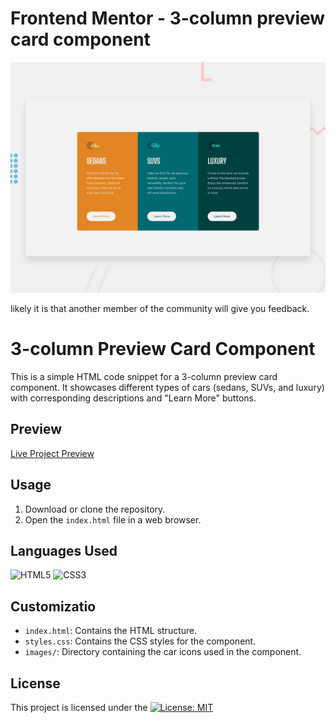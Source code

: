 # Frontend Mentor - 3-column preview card component

![Design preview for the 3-column preview card component coding challenge](./design/desktop-preview.jpg)

likely it is that another member of the community will give you feedback.

# 3-column Preview Card Component

This is a simple HTML code snippet for a 3-column preview card component. It showcases different types of cars (sedans, SUVs, and luxury) with corresponding descriptions and "Learn More" buttons.

## Preview

[Live Project Preview](https://narendrakoya999.github.io/3-Column-Card-Component/)

## Usage

1. Download or clone the repository.
2. Open the `index.html` file in a web browser.

## Languages Used
<img src="https://img.shields.io/badge/HTML5-E34F26?logo=html5&logoColor=white" alt="HTML5">
<img src="https://img.shields.io/badge/CSS3-1572B6?logo=css3&logoColor=white" alt="CSS3">

## Customizatio
- `index.html`: Contains the HTML structure.
- `styles.css`: Contains the CSS styles for the component.
- `images/`: Directory containing the car icons used in the component.

## License

This project is licensed under the [![License: MIT](https://img.shields.io/badge/License-MIT-yellow.svg)](https://opensource.org/licenses/MIT)
